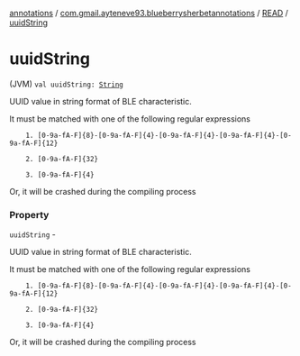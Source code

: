 [annotations](../../index.md) / [com.gmail.ayteneve93.blueberrysherbetannotations](../index.md) / [READ](index.md) / [uuidString](./uuid-string.md)

# uuidString

(JVM) `val uuidString: `[`String`](https://kotlinlang.org/api/latest/jvm/stdlib/kotlin/-string/index.html)

UUID value in string format of BLE characteristic.

It must be matched with one of the following regular expressions

```
    1. [0-9a-fA-F]{8}-[0-9a-fA-F]{4}-[0-9a-fA-F]{4}-[0-9a-fA-F]{4}-[0-9a-fA-F]{12}

    2. [0-9a-fA-F]{32}

    3. [0-9a-fA-F]{4}
```

Or, it will be crashed during the compiling process

### Property

`uuidString` -

UUID value in string format of BLE characteristic.




It must be matched with one of the following regular expressions




```
    1. [0-9a-fA-F]{8}-[0-9a-fA-F]{4}-[0-9a-fA-F]{4}-[0-9a-fA-F]{4}-[0-9a-fA-F]{12}

    2. [0-9a-fA-F]{32}

    3. [0-9a-fA-F]{4}
```




Or, it will be crashed during the compiling process

